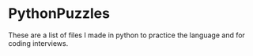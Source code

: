# PythonPuzzles
These are a list of files I made in python to practice the language and for coding interviews. 

